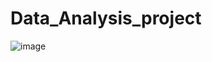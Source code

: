 # Data_Analysis_project

![image](https://github.com/hardik-sharmaa/Data_Analysis_project/assets/106006858/4abb9317-2dfd-408f-b74c-a4c054740d1a)
